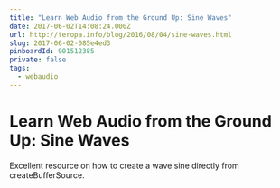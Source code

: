 ```yaml
---
title: "Learn Web Audio from the Ground Up: Sine Waves"
date: 2017-06-02T14:08:24.000Z
url: http://teropa.info/blog/2016/08/04/sine-waves.html
slug: 2017-06-02-085e4ed3
pinboardId: 901512385
private: false
tags:
  - webaudio
---
```


# Learn Web Audio from the Ground Up: Sine Waves

Excellent resource on how to create a wave sine directly from createBufferSource.
